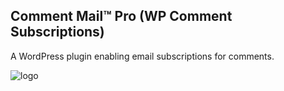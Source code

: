 ## Comment Mail™ Pro (WP Comment Subscriptions)

A WordPress plugin enabling email subscriptions for comments.

![logo](assets/logo.png)
